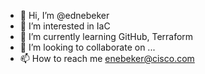 - 👋 Hi, I’m @ednebeker
- 👀 I’m interested in IaC
- 🌱 I’m currently learning GitHub, Terraform
- 💞️ I’m looking to collaborate on ...
- 📫 How to reach me enebeker@cisco.com

<!---
ednebeker/ednebeker is a ✨ special ✨ repository because its `README.md` (this file) appears on your GitHub profile.
You can click the Preview link to take a look at your changes.
--->
